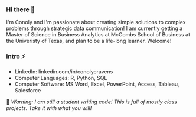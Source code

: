 ### Hi there 👋

I'm Conoly and I'm passionate about creating simple solutions to complex problems through strategic data communication! I am currently getting a Master of Science in Business Analytics at McCombs School of Business at the Univeristy of Texas, and plan to be a life-long learner. Welcome!

### Intro ⚡

* LinkedIn: linkedin.com/in/conolycravens 
* Computer Languages: R, Python, SQL
* Computer Software: MS Word, Excel, PowerPoint, Access, Tableau, Salesforce

🤔 *Warning: I am still a student writing code! This is full of mostly class projects. Take it with what you will!*

<!--
**conoly/conoly** is a ✨ _special_ ✨ repository because its `README.md` (this file) appears on your GitHub profile.

Here are some ideas to get you started:

- 🔭 I’m currently working on ...
- 🌱 I’m currently learning ...
- 👯 I’m looking to collaborate on ...
- 🤔 I’m looking for help with ...
- 💬 Ask me about ...
- 📫 How to reach me: ...
- 😄 Pronouns: ...
- ⚡ Fun fact: ...
-->
